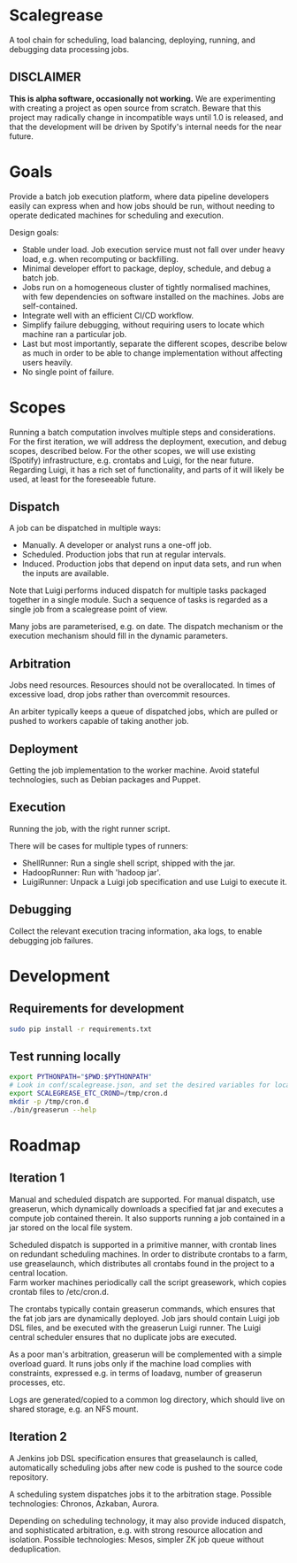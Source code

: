 Scalegrease
===========

A tool chain for scheduling, load balancing, deploying, running, and debugging data processing jobs.

DISCLAIMER
----------

**This is alpha software, occasionally not working.**  We are experimenting with creating
a project as open source from scratch.  Beware that this project may radically change in
incompatible ways until 1.0 is released, and that the development will be driven by Spotify's
internal needs for the near future.


Goals
=====

Provide a batch job execution platform, where data pipeline developers easily can express when and
how jobs should be run, without needing to operate dedicated machines for scheduling and execution.

Design goals:

* Stable under load.  Job execution service must not fall over under heavy
  load, e.g. when recomputing or backfilling.
* Minimal developer effort to package, deploy, schedule, and debug a batch
  job.
* Jobs run on a homogeneous cluster of tightly normalised machines, with
  few dependencies on software installed on the machines.  Jobs are
  self-contained.
* Integrate well with an efficient CI/CD workflow.
* Simplify failure debugging, without requiring users to locate which
  machine ran a particular job.
* Last but most importantly, separate the different scopes, describe below
  as much in order to be able to change implementation without affecting
  users heavily.
* No single point of failure.



Scopes
======

Running a batch computation involves multiple steps and considerations.  For the first iteration,
we will address the deployment, execution, and debug scopes, described below.  For the other 
scopes, we will use existing (Spotify) infrastructure, e.g. crontabs and Luigi, for the near future.
Regarding Luigi, it has a rich set of functionality, and parts of it will likely be used, at least
for the foreseeable future.


Dispatch
--------

A job can be dispatched in multiple ways:

* Manually.  A developer or analyst runs a one-off job.
* Scheduled.  Production jobs that run at regular intervals.
* Induced.  Production jobs that depend on input data sets, and run when
  the inputs are available.

Note that Luigi performs induced dispatch for multiple tasks packaged
together in a single module.  Such a sequence of tasks is regarded as a
single job from a scalegrease point of view.

Many jobs are parameterised, e.g. on date.  The dispatch mechanism or the
execution mechanism should fill in the dynamic parameters.


Arbitration
-----------

Jobs need resources.  Resources should not be overallocated.  In times of
excessive load, drop jobs rather than overcommit resources.  

An arbiter typically keeps a queue of dispatched jobs, which are pulled or
pushed to workers capable of taking another job.


Deployment
----------

Getting the job implementation to the worker machine.  Avoid stateful
technologies, such as Debian packages and Puppet.



Execution
---------

Running the job, with the right runner script.

There will be cases for multiple types of runners:

* ShellRunner: Run a single shell script, shipped with the jar.
* HadoopRunner: Run with 'hadoop jar'.
* LuigiRunner: Unpack a Luigi job specification and use Luigi to execute it.


Debugging
---------

Collect the relevant execution tracing information, aka logs, to enable
debugging job failures.


Development
===========

Requirements for development
----------------------------

```bash
sudo pip install -r requirements.txt
```

Test running locally
--------------------

```bash
export PYTHONPATH="$PWD:$PYTHONPATH"
# Look in conf/scalegrease.json, and set the desired variables for local interactive testing
export SCALEGREASE_ETC_CROND=/tmp/cron.d
mkdir -p /tmp/cron.d
./bin/greaserun --help
```

Roadmap
=======

Iteration 1
-----------

Manual and scheduled dispatch are supported.  For manual dispatch, use greaserun, which dynamically 
downloads a specified fat jar and executes a 
compute job contained therein.  It also supports running a job contained in a jar stored on the 
local file system.

Scheduled dispatch is supported in a primitive manner, with
crontab lines on redundant scheduling machines.  In order to distribute crontabs to a farm, 
use greaselaunch, which distributes all crontabs found in the project to a central location.  
Farm worker machines periodically call the script greasework, which copies crontab files to 
/etc/cron.d.   

The crontabs typically contain greaserun commands, which ensures that the fat job jars are 
dynamically deployed.  Job jars should contain Luigi job DSL files, 
and be executed with the greaserun Luigi runner.  The Luigi central scheduler ensures 
that no duplicate jobs are executed.

As a poor man's arbitration, greaserun will be complemented with a simple overload guard.  It 
runs jobs only if the machine load complies with constraints, expressed e.g. in terms of loadavg,
number of greaserun processes, etc.

Logs are generated/copied to a common log directory, which should live on
shared storage, e.g. an NFS mount.


Iteration 2
-----------

A Jenkins job DSL specification ensures that greaselaunch is called, automatically scheduling 
jobs after new code is pushed to the source code repository. 

A scheduling system dispatches jobs it to the arbitration stage.  Possible
technologies:  Chronos, Azkaban, Aurora.

Depending on scheduling technology, it may also provide induced dispatch,
and sophisticated arbitration, e.g. with strong resource allocation and
isolation.  Possible technologies: Mesos, simpler ZK job queue without
deduplication.
